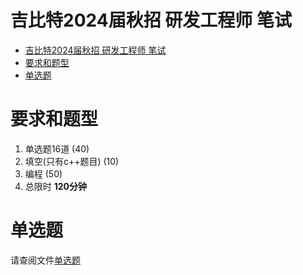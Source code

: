 # 吉比特2024届秋招 研发工程师 笔试

- [吉比特2024届秋招 研发工程师 笔试](#吉比特2024届秋招-研发工程师-笔试)
- [要求和题型](#要求和题型)
- [单选题](#单选题)


# 要求和题型

1. 单选题16道   (40)
2. 填空(只有c++题目)    (10)
3. 编程    (50)
4. 总限时 **120分钟**


# 单选题

请查阅文件[单选题](./%E5%8D%95%E9%80%89.md)